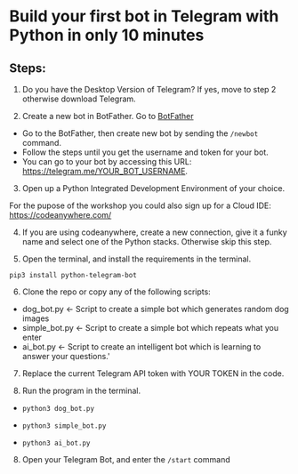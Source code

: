 # Build your first bot in Telegram with Python in only 10 minutes

## Steps:
1. Do you have the Desktop Version of Telegram? If yes, move to step 2 otherwise download Telegram.

2. Create a new bot in BotFather. Go to [BotFather](https://telegram.me/BotFather)

* Go to the BotFather, then create new bot by sending the ```/newbot``` command. 
* Follow the steps until you get the username and token for your bot.
* You can go to your bot by accessing this URL: https://telegram.me/YOUR_BOT_USERNAME.

3. Open up a Python Integrated Development Environment of your choice.

For the pupose of the workshop you could also sign up for a Cloud IDE: https://codeanywhere.com/

4. If you are using codeanywhere, create a new connection, give it a funky name and select one of the Python stacks. Otherwise skip this step.

5. Open the terminal, and install the requirements in the terminal.

```pip3 install python-telegram-bot```

6. Clone the repo or copy any of the following scripts:

* dog_bot.py <- Script to create a simple bot which generates random dog images
* simple_bot.py <- Script to create a simple bot which repeats what you enter
* ai_bot.py <- Script to create an intelligent bot which is learning to answer your questions.'

7. Replace the current Telegram API token with YOUR TOKEN in the code.

8. Run the program in the terminal.

* ```python3 dog_bot.py```

* ```python3 simple_bot.py```

* ```python3 ai_bot.py```

8. Open your Telegram Bot, and enter the ```/start``` command
